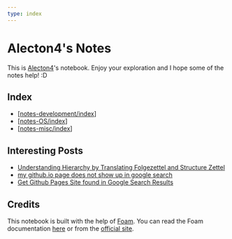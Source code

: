```yaml
---
type: index
---
```


# Alecton4's Notes

This is [Alecton4](https://github.com/Alecton4)'s notebook. Enjoy your exploration and I hope some of the notes help! :D

## Index

- [[notes-development/index]]
- [[notes-OS/index]]
- [[notes-misc/index]]

## Interesting Posts

- [Understanding Hierarchy by Translating Folgezettel and Structure Zettel](https://zettelkasten.de/posts/understanding-hierarchy-translating-folgezettel/)
- [my github.io page does not show up in google search](https://github.com/community/community/discussions/44421)
- [Get Github Pages Site found in Google Search Results](https://stackoverflow.com/questions/49073043/get-github-pages-site-found-in-google-search-results)

## Credits

This notebook is built with the help of [Foam](https://github.com/foambubble/foam). You can read the Foam documentation [here](doc-foam/getting-started.md) or from the [official site](https://foambubble.github.io/foam/).

[//begin]: # "Autogenerated link references for markdown compatibility"
[notes-development/index]: notes-development/index.md "Development Tips"
[notes-OS/index]: notes-OS/index.md "Operating System"
[notes-misc/index]: notes-misc/index.md "Miscellaneous"
[//end]: # "Autogenerated link references"
